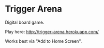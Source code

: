 # Trigger Arena

Digital board game.

Play here: http://trigger-arena.herokuapp.com/

Works best via "Add to Home Screen".
